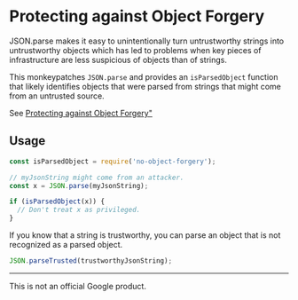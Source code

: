 # Protecting against Object Forgery

JSON.parse makes it easy to unintentionally turn untrustworthy strings
into untrustworthy objects which has led to problems when key pieces
of infrastructure are less suspicious of objects than of strings.

This monkeypatches `JSON.parse` and provides an `isParsedObject` function
that likely identifies objects that were parsed from strings that might
come from an untrusted source.

See [Protecting against Object Forgery"](https://medium.com/@mikesamuel/protecting-against-object-forgery-2d0fd930a7a9)

## Usage

```js
const isParsedObject = require('no-object-forgery');

// myJsonString might come from an attacker.
const x = JSON.parse(myJsonString);

if (isParsedObject(x)) {
  // Don't treat x as privileged.
}
```

If you know that a string is trustworthy, you can parse an object that
is not recognized as a parsed object.

```js
JSON.parseTrusted(trustworthyJsonString);
```

----

This is not an official Google product.
